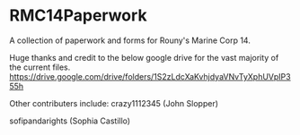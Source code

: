 # RMC14Paperwork
A collection of paperwork and forms for Rouny's Marine Corp 14.

Huge thanks and credit to the below google drive for the vast majority of the current files. 
https://drive.google.com/drive/folders/1S2zLdcXaKvhjdyaVNvTyXphUVpIP355h

Other contributers include:
crazy1112345 (John Slopper)

sofipandarights (Sophia Castillo)